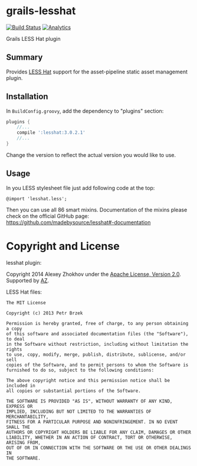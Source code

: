 # grails-lesshat

[![Build Status](https://travis-ci.org/donbeave/grails-lesshat.svg?branch=master)](https://travis-ci.org/donbeave/grails-lesshat)
[![Analytics](https://ga-beacon.appspot.com/UA-71075299-1/grails-lesshat/main-page)](https://github.com/igrigorik/ga-beacon)

Grails LESS Hat plugin

Summary
-------

Provides [LESS Hat][lesshat] support for the asset-pipeline static asset management plugin.

Installation
------------

In `BuildConfig.groovy`, add the dependency to "plugins" section:

```groovy
plugins {
    //...
    compile ':lesshat:3.0.2.1'
    //...
}
```

Change the version to reflect the actual version you would like to use.

Usage
-----

In you LESS stylesheet file just add following code at the top:

```
@import 'lesshat.less';
```

Then you can use all 86 smart mixins. Documentation of the mixins please check on the official GitHub page:
https://github.com/madebysource/lesshat#-documentation


Copyright and License
===

lesshat plugin:

Copyright 2014 Alexey Zhokhov under the [Apache License, Version 2.0](LICENSE). Supported by [AZ][zhokhov].

LESS Hat files:

```
The MIT License
   
Copyright (c) 2013 Petr Brzek
   
Permission is hereby granted, free of charge, to any person obtaining a copy
of this software and associated documentation files (the "Software"), to deal
in the Software without restriction, including without limitation the rights
to use, copy, modify, merge, publish, distribute, sublicense, and/or sell
copies of the Software, and to permit persons to whom the Software is
furnished to do so, subject to the following conditions:

The above copyright notice and this permission notice shall be included in
all copies or substantial portions of the Software.

THE SOFTWARE IS PROVIDED "AS IS", WITHOUT WARRANTY OF ANY KIND, EXPRESS OR
IMPLIED, INCLUDING BUT NOT LIMITED TO THE WARRANTIES OF MERCHANTABILITY,
FITNESS FOR A PARTICULAR PURPOSE AND NONINFRINGEMENT. IN NO EVENT SHALL THE
AUTHORS OR COPYRIGHT HOLDERS BE LIABLE FOR ANY CLAIM, DAMAGES OR OTHER
LIABILITY, WHETHER IN AN ACTION OF CONTRACT, TORT OR OTHERWISE, ARISING FROM,
OUT OF OR IN CONNECTION WITH THE SOFTWARE OR THE USE OR OTHER DEALINGS IN
THE SOFTWARE.
```

[lesshat]: http://lesshat.madebysource.com
[zhokhov]: http://www.zhokhov.com
